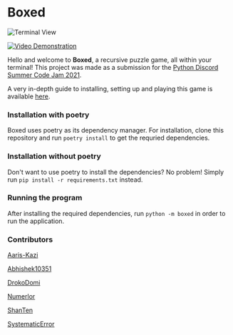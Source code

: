 # Boxed

![Terminal View](https://media.discordapp.net/attachments/862971677440737340/865258712352686100/unknown.png)

[![Video Demonstration](https://img.youtube.com/vi/qLHOXvELOzI/0.jpg)](https://youtu.be/qLHOXvELOzI)

Hello and welcome to **Boxed**, a recursive puzzle game, all within your terminal! This project was made as a submission for the [Python Discord Summer Code Jam 2021](https://pythondiscord.com/events/code-jams/8/).

A very in-depth guide to installing, setting up and playing this game is available [here](https://github.com/SystematicError/code-jam/tree/master/docs/README.md).

### Installation with poetry

Boxed uses poetry as its dependency manager. For installation, clone this repository and run `poetry install` to get the requried dependencies.

### Installation without poetry

Don't want to use poetry to install the dependencies? No problem! Simply run `pip install -r requirements.txt` instead.

### Running the program

After installing the required dependencies, run `python -m boxed` in order to run the application.


### Contributors

[Aaris-Kazi](https://github.com/Aaris-Kazi)

[Abhishek10351](https://github.com/Abhishek10351)

[DrokoDomi](https://github.com/DrokoDomi)

[Numerlor](https://github.com/Numerlor)

[ShanTen](https://github.com/ShanTen)

[SystematicError](https://github.com/SystematicError)
